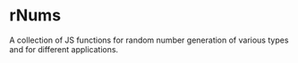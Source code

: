 rNums
=====

A collection of JS functions for random number generation of various types and for different applications.
